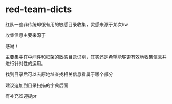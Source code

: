# red-team-dicts

红队一些非传统却很有用的敏感目录收集，灵感来源于某次hw

收集信息主要来源于 

[BS-Exploits.md]: https://github.com/No-Github/1earn/blob/9e1cb7a05eb6cec7e432810be457618192bda4ab/1earn/Security/RedTeam/Web%E5%AE%89%E5%85%A8/BS-Exploits.md

感谢！



主要集中在中间件和框架的敏感目录识别，其实还是希望能够更有效地收集信息并进行针对性的运用。

找到目录后可以去原地址查找相关信息看属于哪个部分

建议追加到目录扫描的字典后面

有补充欢迎提pr

